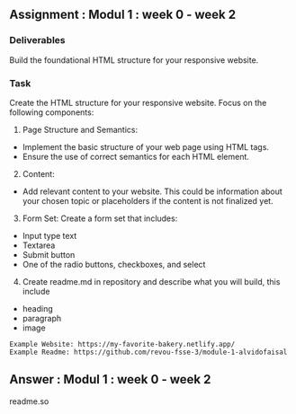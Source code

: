 ## Assignment : Modul 1 : week 0 - week 2

### Deliverables

Build the foundational HTML structure for your responsive website.

### Task

Create the HTML structure for your responsive website. Focus on the following components:

1. Page Structure and Semantics:

- Implement the basic structure of your web page using HTML tags.
- Ensure the use of correct semantics for each HTML element.

2. Content:

- Add relevant content to your website. This could be information about your chosen topic or placeholders if the content is not finalized yet.

3. Form Set:
   Create a form set that includes:

- Input type text
- Textarea
- Submit button
- One of the radio buttons, checkboxes, and select

4. Create readme.md in repository and describe what you will build, this include

- heading
- paragraph
- image

```
Example Website: https://my-favorite-bakery.netlify.app/
Example Readme: https://github.com/revou-fsse-3/module-1-alvidofaisal
```

## Answer : Modul 1 : week 0 - week 2

readme.so
